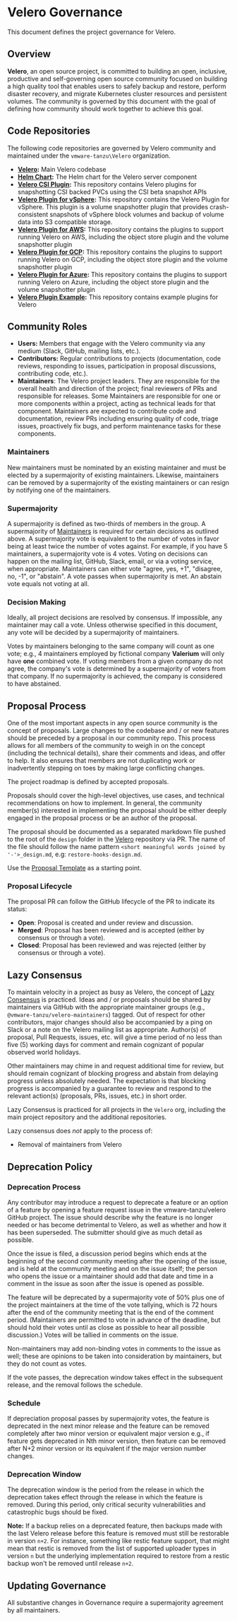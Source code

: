 # Velero Governance

This document defines the project governance for Velero.

## Overview

**Velero**, an open source project, is committed to building an open, inclusive, productive and self-governing open source community focused on building a high quality tool that enables users to safely backup and restore, perform disaster recovery, and migrate Kubernetes cluster resources and persistent volumes. The community is governed by this document with the goal of defining how community should work together to achieve this goal.

## Code Repositories

The following code repositories are governed by Velero community and maintained under the `vmware-tanzu\Velero` organization.

* **[Velero](https://github.com/vmware-tanzu/velero):** Main Velero codebase
* **[Helm Chart](https://github.com/vmware-tanzu/helm-charts/tree/main/charts/velero):** The Helm chart for the Velero server component
* **[Velero CSI Plugin](https://github.com/vmware-tanzu/velero-plugin-for-csi):** This repository contains Velero plugins for snapshotting CSI backed PVCs using the CSI beta snapshot APIs
* **[Velero Plugin for vSphere](https://github.com/vmware-tanzu/velero-plugin-for-vsphere):** This repository contains the Velero Plugin for vSphere. This plugin is a volume snapshotter plugin that provides crash-consistent snapshots of vSphere block volumes and backup of volume data into S3 compatible storage.
* **[Velero Plugin for AWS](https://github.com/vmware-tanzu/velero-plugin-for-aws):** This repository contains the plugins to support running Velero on AWS, including the object store plugin and the volume snapshotter plugin
* **[Velero Plugin for GCP](https://github.com/vmware-tanzu/velero-plugin-for-gcp):** This repository contains the plugins to support running Velero on GCP, including the object store plugin and the volume snapshotter plugin
* **[Velero Plugin for Azure](https://github.com/vmware-tanzu/velero-plugin-for-microsoft-azure):** This repository contains the plugins to support running Velero on Azure, including the object store plugin and the volume snapshotter plugin
* **[Velero Plugin Example](https://github.com/vmware-tanzu/velero-plugin-example):** This repository contains example plugins for Velero


## Community Roles

* **Users:** Members that engage with the Velero community via any medium (Slack, GitHub, mailing lists, etc.).
* **Contributors:** Regular contributions to projects (documentation, code reviews, responding to issues, participation in proposal discussions, contributing code, etc.). 
* **Maintainers**: The Velero project leaders. They are responsible for the overall health and direction of the project; final reviewers of PRs and responsible for releases. Some Maintainers are responsible for one or more components within a project, acting as technical leads for that component. Maintainers are expected to contribute code and documentation, review PRs including ensuring quality of code, triage issues, proactively fix bugs, and perform maintenance tasks for these components.

### Maintainers

New maintainers must be nominated by an existing maintainer and must be elected by a supermajority of existing maintainers. Likewise, maintainers can be removed by a supermajority of the existing maintainers or can resign by notifying one of the maintainers.

### Supermajority

A supermajority is defined as two-thirds of members in the group.
A supermajority of [Maintainers](#maintainers) is required for certain
decisions as outlined above. A supermajority vote is equivalent to the number of votes in favor being at least twice the number of votes against. For example, if you have 5 maintainers, a supermajority vote is 4 votes. Voting on decisions can happen on the mailing list, GitHub, Slack, email, or via a voting service, when appropriate. Maintainers can either vote "agree, yes, +1", "disagree, no, -1", or "abstain". A vote passes when supermajority is met. An abstain vote equals not voting at all.

### Decision Making

Ideally, all project decisions are resolved by consensus. If impossible, any
maintainer may call a vote. Unless otherwise specified in this document, any
vote will be decided by a supermajority of maintainers.

Votes by maintainers belonging to the same company
will count as one vote; e.g., 4 maintainers employed by fictional company **Valerium** will
only have **one** combined vote. If voting members from a given company do not
agree, the company's vote is determined by a supermajority of voters from that
company. If no supermajority is achieved, the company is considered to have
abstained.

## Proposal Process

One of the most important aspects in any open source community is the concept
of proposals. Large changes to the codebase and / or new features should be
preceded by a proposal in our community repo. This process allows for all
members of the community to weigh in on the concept (including the technical
details), share their comments and ideas, and offer to help. It also ensures
that members are not duplicating work or inadvertently stepping on toes by
making large conflicting changes.

The project roadmap is defined by accepted proposals.

Proposals should cover the high-level objectives, use cases, and technical
recommendations on how to implement. In general, the community member(s)
interested in implementing the proposal should be either deeply engaged in the
proposal process or be an author of the proposal.

The proposal should be documented as a separated markdown file pushed to the root of the 
`design` folder in the [Velero](https://github.com/vmware-tanzu/velero/tree/main/design)
repository via PR. The name of the file should follow the name pattern `<short
meaningful words joined by '-'>_design.md`, e.g:
`restore-hooks-design.md`.

Use the [Proposal Template](https://github.com/vmware-tanzu/velero/blob/main/design/_template.md) as a starting point.

### Proposal Lifecycle

The proposal PR can follow the GitHub lifecycle of the PR to indicate its status:

* **Open**: Proposal is created and under review and discussion.
* **Merged**: Proposal has been reviewed and is accepted (either by consensus or through a vote).
* **Closed**: Proposal has been reviewed and was rejected (either by consensus or through a vote).

## Lazy Consensus

To maintain velocity in a project as busy as Velero, the concept of [Lazy
Consensus](http://en.osswiki.info/concepts/lazy_consensus) is practiced. Ideas
and / or proposals should be shared by maintainers via
GitHub with the appropriate maintainer groups (e.g.,
`@vmware-tanzu/velero-maintainers`) tagged. Out of respect for other contributors,
major changes should also be accompanied by a ping on Slack or a note on the
Velero mailing list as appropriate. Author(s) of proposal, Pull Requests,
issues, etc.  will give a time period of no less than five (5) working days for
comment and remain cognizant of popular observed world holidays.

Other maintainers may chime in and request additional time for review, but
should remain cognizant of blocking progress and abstain from delaying
progress unless absolutely needed. The expectation is that blocking progress
is accompanied by a guarantee to review and respond to the relevant action(s)
(proposals, PRs, issues, etc.) in short order.

Lazy Consensus is practiced for all projects in the `Velero` org, including
the main project repository and the additional repositories.

Lazy consensus does _not_ apply to the process of:

* Removal of maintainers from Velero

## Deprecation Policy

### Deprecation Process

Any contributor may introduce a request to deprecate a feature or an option of a feature by opening a feature request issue in the vmware-tanzu/velero GitHub project. The issue should describe why the feature is no longer needed or has become detrimental to Velero, as well as whether and how it has been superseded. The submitter should give as much detail as possible.

Once the issue is filed, a discussion period begins which ends at the beginning of the second community meeting after the opening of the issue, and is held at the community meeting and on the issue itself; the person who opens the issue or a maintainer should add that date and time in a comment in the issue as soon after the issue is opened as possible.

The feature will be deprecated by a supermajority vote of 50% plus one of the project maintainers at the time of the vote tallying, which is 72 hours after the end of the community meeting that is the end of the comment period. (Maintainers are permitted to vote in advance of the deadline, but should hold their votes until as close as possible to hear all possible discussion.) Votes will be tallied in comments on the issue. 

Non-maintainers may add non-binding votes in comments to the issue as well; these are opinions to be taken into consideration by maintainers, but they do not count as votes. 

If the vote passes, the deprecation window takes effect in the subsequent release, and the removal follows the schedule. 

### Schedule
If depreciation proposal passes by supermajority votes, the feature is deprecated in the next minor release and the feature can be removed completely after two minor version or equivalent major version e.g., if feature gets deprecated in Nth minor version, then feature can be removed after N+2 minor version or its equivalent if the major version number changes.

### Deprecation Window

The deprecation window is the period from the release in which the deprecation takes effect through the release in which the feature is removed. During this period, only critical security vulnerabilities and catastrophic bugs should be fixed.

**Note:** If a backup relies on a deprecated feature, then backups made with the last Velero release before this feature is removed must still be restorable in version `n+2`. For instance, something like restic feature support, that might mean that restic is removed from the list of supported uploader types in version `n` but the underlying implementation required to restore from a restic backup won't be removed until release `n+2`.

## Updating Governance

All substantive changes in Governance require a supermajority agreement by all maintainers.
